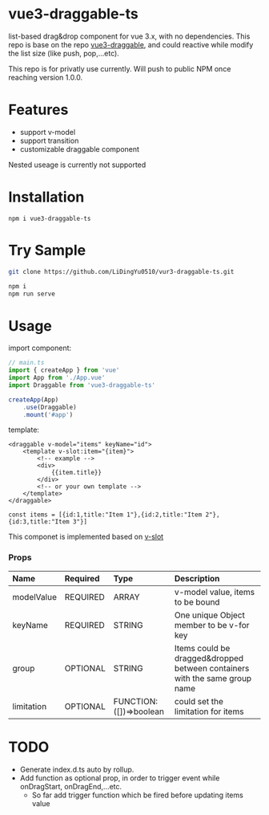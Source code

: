 # vue3-draggable-ts

list-based drag&drop component for vue 3.x, with no dependencies. This repo is base on the repo [vue3-draggable](https://www.npmjs.com/package/vue3-draggable), and could reactive while modify the list size (like push, pop,...etc).

This repo is for privatly use currently. Will push to public NPM once reaching version 1.0.0.

<!-- ![vue3-drag2](https://user-images.githubusercontent.com/59331444/104086030-774ce700-5297-11eb-9f5a-211bd4b7c01f.gif) -->

# Features

-   support v-model
-   support transition
-   customizable draggable component

Nested useage is currently not supported

# Installation

```
npm i vue3-draggable-ts
```

# Try Sample

```bash
git clone https://github.com/LiDingYu0510/vur3-draggable-ts.git

npm i
npm run serve
```

# Usage

import component:

```javascript
// main.ts
import { createApp } from 'vue'
import App from './App.vue'
import Draggable from 'vue3-draggable-ts'

createApp(App)
    .use(Draggable)
    .mount('#app')
```

template:

```vue
<draggable v-model="items" keyName="id">
    <template v-slot:item="{item}">
        <!-- example -->
        <div>
            {{item.title}}
        </div>
        <!-- or your own template -->
    </template>
</draggable>

const items = [{id:1,title:"Item 1"},{id:2,title:"Item 2"},{id:3,title:"Item 3"}]
```

This componet is implemented based on [v-slot](https://v3.vuejs.org/guide/component-slots.html#slots)

### Props

| Name       | Required | Type                   | Description                                                                |
| :--------- | :------- | :--------------------- | :------------------------------------------------------------------------- |
| modelValue | REQUIRED | ARRAY                  | v-model value, items to be bound                                           |
| keyName    | REQUIRED | STRING                 | One unique Object member to be v-for key                                   |
| group      | OPTIONAL | STRING                 | Items could be dragged&dropped between containers with the same group name |
| limitation | OPTIONAL | FUNCTION:([])=>boolean | could set the limitation for items                                         |

# TODO

-   Generate index.d.ts auto by rollup.
-   Add function as optional prop, in order to trigger event while onDragStart, onDragEnd,...etc.
    -   So far add trigger function which be fired before updating items value
